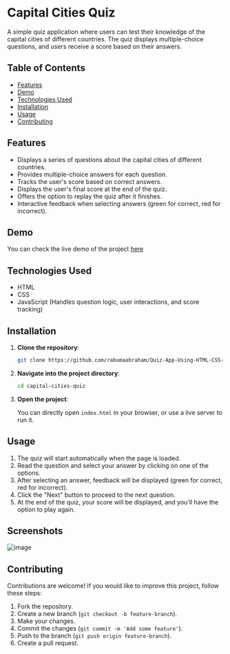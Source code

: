 # Capital Cities Quiz

A simple quiz application where users can test their knowledge of the capital cities of different countries. The quiz displays multiple-choice questions, and users receive a score based on their answers.

## Table of Contents

- [Features](#features)
- [Demo](#demo)
- [Technologies Used](#technologies-used)
- [Installation](#installation)
- [Usage](#usage)
- [Contributing](#contributing)

## Features

- Displays a series of questions about the capital cities of different countries.
- Provides multiple-choice answers for each question.
- Tracks the user's score based on correct answers.
- Displays the user's final score at the end of the quiz.
- Offers the option to replay the quiz after it finishes.
- Interactive feedback when selecting answers (green for correct, red for incorrect).

## Demo

You can check the live demo of the project [here](https://rabumaabraham.github.io/Quiz-App/) 
## Technologies Used

- HTML
- CSS
- JavaScript (Handles question logic, user interactions, and score tracking)

## Installation

1. **Clone the repository**:

    ```bash
    git clone https://github.com/rabumaabraham/Quiz-App-Using-HTML-CSS-JavaScript.git
    ```

2. **Navigate into the project directory**:

    ```bash
    cd capital-cities-quiz
    ```

3. **Open the project**:

    You can directly open `index.html` in your browser, or use a live server to run it.

## Usage

1. The quiz will start automatically when the page is loaded.
2. Read the question and select your answer by clicking on one of the options.
3. After selecting an answer, feedback will be displayed (green for correct, red for incorrect).
4. Click the "Next" button to proceed to the next question.
5. At the end of the quiz, your score will be displayed, and you'll have the option to play again.

## Screenshots

![image](https://github.com/user-attachments/assets/575c582a-ae6a-4b19-9dad-02dd69b14cb0)


## Contributing

Contributions are welcome! If you would like to improve this project, follow these steps:

1. Fork the repository.
2. Create a new branch (`git checkout -b feature-branch`).
3. Make your changes.
4. Commit the changes (`git commit -m 'Add some feature'`).
5. Push to the branch (`git push origin feature-branch`).
6. Create a pull request.
